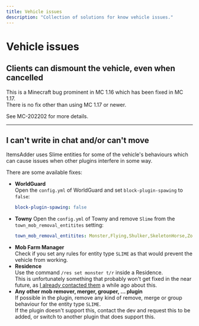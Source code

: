 ```yaml
---
title: Vehicle issues
description: "Collection of solutions for know vehicle issues."
---
```


# Vehicle issues

## Clients can dismount the vehicle, even when cancelled

This is a Minecraft bug prominent in MC 1.16 which has been fixed in MC 1.17.  
There is no fix other than using MC 1.17 or newer.

See MC-202202 for more details.

----

## I can't write in chat and/or can't move

ItemsAdder uses Slime entities for some of the vehicle's behaviours which can cause issues when other plugins interfere in some way.

There are some available fixes:

- **WorldGuard**  
  Open the `config.yml` of WorldGuard and set `block-plugin-spawing` to `false`:  
  ```yaml
  block-plugin-spawing: false
  ```
- **Towny**
  Open the `config.yml` of Towny and remove `Slime` from the `town_mob_removal_entitites` setting:  
  ```yaml
  town_mob_removal_entitites: Monster,Flying,Shulker,SkeletonHorse,ZombieHorse
  ```
- **Mob Farm Manager**  
  Check if you set any rules for entity type `SLIME` as that would prevent the vehicle from working.
- **Residence**  
  Use the command `/res set monster t/r` inside a Residence.  
  This is unfortunately something that probably won't get fixed in the near future, as [I already contacted them][residence-issue] a while ago about this.
- **Any other mob remover, merger, grouper, ... plugin**  
  If possible in the plugin, remove any kind of remove, merge or group behaviour for the entity type `SLIME`.  
  If the plugin doesn't support this, contact the dev and request this to be added, or switch to another plugin that does support this.
  
  
[residence-issue]: https://github.com/Zrips/Residence/issues/469#issuecomment-801425643